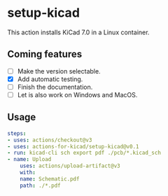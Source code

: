 # setup-kicad
This action installs KiCad 7.0 in a Linux container.

## Coming features
- [ ] Make the version selectable.
- [X] Add automatic testing.
- [ ] Finish the documentation.
- [ ] Let is also work on Windows and MacOS.

## Usage
```yaml
steps:
- uses: actions/checkout@v3
- uses: actions-for-kicad/setup-kicad@v0.1
- run: kicad-cli sch export pdf ./pcb/*.kicad_sch
- name: Upload 
    uses: actions/upload-artifact@v3
    with:
    name: Schematic.pdf
    path: ./*.pdf
```

